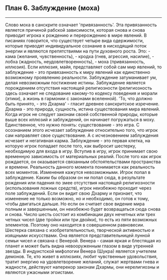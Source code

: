 ## План  6. Заблуждение (моха)


---
Слово моха в санскрите означает 'привязанность'. Эта привязанность является причиной рабской зависимости, которая снова и снова приводит игрока к рождению и перерождению в мире явлений. В писаниях говорится, что существует четыре вида одержимости, которые приводят индивидуальное сознание в нисходящий поток энергии и являются препятствиями на пути духовного роста. Это: - кама (желания, чувственность), - кродха (гнев, агрессия, насилие), - лобха (жадность, неудовлетворенность), - моха (привязанность, иллюзия). Если иллюзия, майя, представляет собой сам мир явлений, то заблуждение - это привязанность к миру явлений как единственно возможному проявлению реальности. Заблуждение затуманивает ум, делая невозможным постижение истины. Заблуждение является порождением отсутствия настоящей религиозности (религиозность здесь означает не следование какому-то кодексу поведения и морали (этики), а жизнь в гармонии с законами вселенной). 'То, что должно быть принято, - это Дхарма' - гласит древнее санскритское изречение. Дхарма - это природа, сущность, истина существования мира явлений. Когда игрок не следует законам своей собственной природы, которые выше всех иллюзий и заблуждений, он начинает погружаться в моху. Единственное, что нужно понять: существование - это игра. С осознанием этого исчезает заблуждение относительно того, что игрок сам направляет свое существование. А с исчезновением заблуждения исчезает и негативная карма. Заблуждение - это первая клетка, на которую игрок попадает после того, как выбросит шестерку, необходимую для входа в игру. Вступив в игру, игрок принимает свою временную зависимость от материальных реалий. После того как игрок рождается, он оказывается связанным обстоятельствами пространства и времени. Реальность данного момента понимается как реальность всех моментов. Изменения кажутся невозможными. Игрок попал в заблуждение. Каким бы образом он ни попал сюда, в результате рождения или падения по змее отсутствия настоящей религиозности (использования ложных средств), игрок неизбежно проходит через поле заблуждений. Если он видит свою Дхарму и признает, что изменение не только возможно, но и необходимо, он готов к тому, чтобы двигаться дальше. Но если он считает свое видение мира полным и завершенным, он неизбежно будет возвращаться сюда снова и снова. Число шесть состоит из комбинации двух нечетных или трех четных чисел (две тройки или три двойки), то есть из пяти возможных элементов. Поэтому оно находится в совершенном равновесии. Шестерка связана с изобретательностью, творческой активностью и изящными искусствами. Она является представительницей лунной семьи чисел и связана с Венерой. Венера - самая яркая и блестящая из планет и может быть видна невооруженным глазом в виде утренней звезды. В индуистской мифологии Венера (Шукра) является учителем демонов. Те, кто живет в иллюзиях, любит чувственные удовольствия, тратит энергию на удовлетворение желаний, служат жертвами гнева и жадности, действуют наперекор законам Дхармы, они нерелигиозны и являются ужасными эгоистами.
